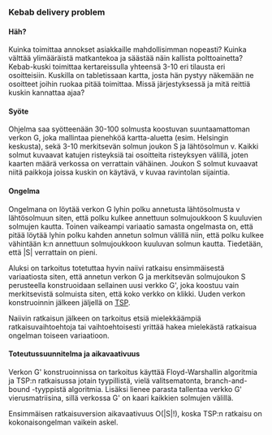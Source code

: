 ### Kebab delivery problem

#### Häh?

Kuinka toimittaa annokset asiakkaille mahdollisimman nopeasti? Kuinka välttää ylimääräistä matkantekoa ja säästää näin kallista polttoainetta? Kebab-kuski toimittaa kertareissulla yhteensä 3-10 eri tilausta eri osoitteisiin. Kuskilla on tabletissaan kartta, josta hän pystyy näkemään ne osoitteet joihin ruokaa pitää toimittaa. Missä järjestyksessä ja mitä reittiä kuskin kannattaa ajaa?

#### Syöte

Ohjelma saa syötteenään 30-100 solmusta koostuvan suuntaamattoman verkon G, joka mallintaa pienehköä kartta-aluetta (esim. Helsingin keskusta), sekä 3-10 merkitsevän solmun joukon S ja lähtösolmun v. Kaikki solmut kuvaavat katujen risteyksiä tai osoitteita risteyksyen välillä, joten kaarten määrä verkossa on verrattain vähäinen. Joukon S solmut kuvaavat niitä paikkoja joissa kuskin on käytävä, v kuvaa ravintolan sijaintia.

#### Ongelma

Ongelmana on löytää verkon G lyhin polku annetusta lähtösolmusta v lähtösolmuun siten, että polku kulkee annettuun solmujoukkoon S kuuluvien solmujen kautta. Toinen vaikeampi variaatio samasta ongelmasta on, että pitää löytää lyhin polku kahden annetun solmun välillä niin, että polku kulkee vähintään k:n annettuun solmujoukkoon kuuluvan solmun kautta. Tiedetään, että |S| verrattain on pieni.

Aluksi on tarkoitus totetuttaa hyvin naiivi ratkaisu ensimmäisestä variaatiosta siten, että annetun verkon G ja merkitsevän solmujoukon S perusteella konstruoidaan sellainen uusi verkko G', joka koostuu vain merkitsevistä solmuista siten, että koko verkko on klikki. Uuden verkon konstruoinnin jälkeen jäljellä on [TSP](https://en.wikipedia.org/wiki/Travelling_salesman_problem).

Naiivin ratkaisun jälkeen on tarkoitus etsiä mielekkäämpiä ratkaisuvaihtoehtoja tai vaihtoehtoisesti yrittää hakea mielekästä ratkaisua ongelman toiseen variaatioon.

#### Toteutussuunnitelma ja aikavaativuus

Verkon G' konstruoinnissa on tarkoitus käyttää Floyd-Warshallin algoritmia ja TSP:n ratkaisussa jotain tyypillistä, vielä valitsematonta, branch-and-bound -tyyppistä algoritmia. Lisäksi lienee parasta tallentaa verkko G' vierusmatriisina, sillä verkossa G' on kaari kaikkien solmujen välillä.

Ensimmäisen ratkaisuversion aikavaativuus O(|S|!), koska TSP:n ratkaisu on kokonaisongelman vaikein askel.
